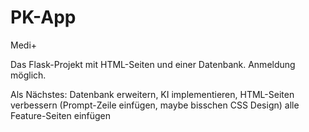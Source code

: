 # PK-App
Medi+

Das Flask-Projekt mit HTML-Seiten und einer Datenbank. Anmeldung möglich.

Als Nächstes: Datenbank erweitern, KI implementieren, HTML-Seiten verbessern (Prompt-Zeile einfügen, maybe bisschen CSS Design) alle Feature-Seiten einfügen
